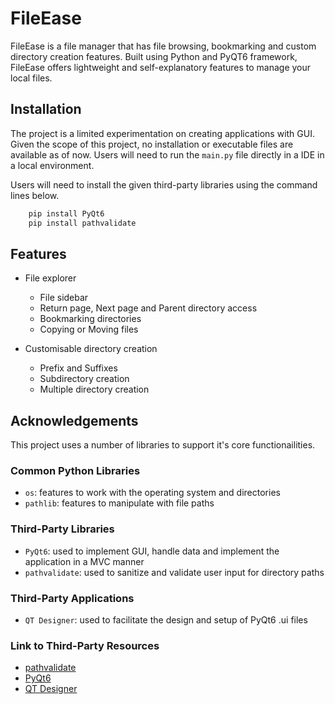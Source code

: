 
# FileEase
FileEase is a file manager that has file browsing, bookmarking and custom directory creation features. Built using Python and PyQT6 framework, FileEase offers lightweight and self-explanatory features to manage your local files.


## Installation

The project is a limited experimentation on creating applications with GUI. Given the scope of this project, no installation or executable files are available as of now. Users will need to run the ```main.py``` file directly in a IDE in a local environment.

Users will need to install the given third-party libraries using the command lines below.

```bash
    pip install PyQt6
    pip install pathvalidate
```
## Features

- File explorer
    - File sidebar
    - Return page, Next page and Parent directory access
    - Bookmarking directories
    - Copying or Moving files

- Customisable directory creation
    - Prefix and Suffixes
    - Subdirectory creation
    - Multiple directory creation   


## Acknowledgements
This project uses a number of libraries to support it's core functionailities. 

### Common Python Libraries
- `os`: features to work with the operating system and directories
- `pathlib`: features to manipulate with file paths 

### Third-Party Libraries
- `PyQt6`: used to implement GUI, handle data and implement the application in a MVC manner
- `pathvalidate`: used to sanitize and validate user input for directory paths

### Third-Party Applications
- `QT Designer`: used to facilitate the design and setup of  PyQt6 .ui files

### Link to Third-Party Resources
- [pathvalidate](https://pypi.org/project/pathvalidate/)
- [PyQt6](https://pypi.org/project/PyQt6/)
- [QT Designer](https://doc.qt.io/qt-6/qtdesigner-manual.html)
